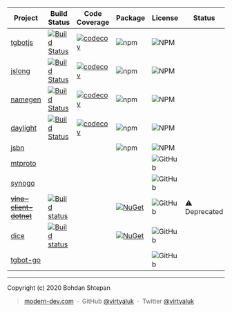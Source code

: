 | Project | Build Status | Code Coverage | Package | License | Status |
| --- | --- | --- | --- | --- | --- |
| [tgbotjs](https://github.com/modern-dev/tgbotjs) | [![Build Status](https://travis-ci.org/modern-dev/tgbotjs.svg?branch=master)](https://travis-ci.org/modern-dev/tgbotjs) | [![codecov](https://codecov.io/gh/modern-dev/tgbotjs/branch/master/graph/badge.svg)](https://codecov.io/gh/modern-dev/tgbotjs) | ![npm](https://img.shields.io/npm/v/@modern-dev/tgbotjs) | ![NPM](https://img.shields.io/npm/l/@modern-dev/tgbotjs) | |
| [jslong](https://github.com/modern-dev/jslong) | [![Build Status](https://travis-ci.org/modern-dev/jslong.svg?branch=master)](https://travis-ci.org/modern-dev/jslong) | [![codecov](https://codecov.io/gh/modern-dev/jslong/branch/master/graph/badge.svg)](https://codecov.io/gh/modern-dev/jslong) | ![npm](https://img.shields.io/npm/v/@modern-dev/jslong) | ![NPM](https://img.shields.io/npm/l/@modern-dev/jslong)| |
| [namegen](https://github.com/modern-dev/namegen) | [![Build Status](https://travis-ci.org/modern-dev/namegen.svg?branch=master)](https://travis-ci.org/modern-dev/namegen) | [![codecov](https://codecov.io/gh/modern-dev/namegen/branch/master/graph/badge.svg)](https://codecov.io/gh/modern-dev/namegen) | ![npm](https://img.shields.io/npm/v/@modern-dev/namegen) | ![NPM](https://img.shields.io/npm/l/@modern-dev/namegen) | |
| [daylight](https://github.com/modern-dev/daylight) | [![Build Status](https://travis-ci.org/modern-dev/daylight.svg?branch=master)](https://travis-ci.org/modern-dev/daylight) | [![codecov](https://codecov.io/gh/modern-dev/daylight/branch/master/graph/badge.svg)](https://codecov.io/gh/modern-dev/daylight) | ![npm](https://img.shields.io/npm/v/@modern-dev/daylight) | ![NPM](https://img.shields.io/npm/l/@modern-dev/daylight) | |
| [jsbn](https://github.com/modern-dev/jsbn) | | | ![npm](https://img.shields.io/npm/v/@modern-dev/jsbn) | ![NPM](https://img.shields.io/npm/l/@modern-dev/jsbn) | |
| [mtproto](https://github.com/modern-dev/mtproto) | | | | ![GitHub](https://img.shields.io/github/license/modern-dev/mtproto) | |
| [synogo](https://github.com/modern-dev/synogo) | | | | ![GitHub](https://img.shields.io/github/license/modern-dev/synogo) | |
| ~~[vine-client-dotnet](https://github.com/modern-dev/vine-client-dotnet)~~ | [![Build status](https://ci.appveyor.com/api/projects/status/kwhrau8wsj59hy99?svg=true)](https://ci.appveyor.com/project/virtyaluk/vine-client-dotnet) | | [![NuGet](https://img.shields.io/nuget/v/VineClient.svg?maxAge=7200)](https://www.nuget.org/packages/VineClient/) | ![GitHub](https://img.shields.io/github/license/modern-dev/vine-client-dotnet) | :warning: Deprecated |
| [dice](https://github.com/modern-dev/dice) | [![Build status](https://ci.appveyor.com/api/projects/status/7tms0gm6uivv2d84?svg=true)](https://ci.appveyor.com/project/virtyaluk/dice) | | [![NuGet](https://img.shields.io/nuget/v/ModernDev.Dice.svg?maxAge=7200)](https://www.nuget.org/packages/ModernDev.Dice/) | ![GitHub](https://img.shields.io/github/license/modern-dev/dice) | |
| [tgbot-go](https://github.com/modern-dev/tgbot-go) | | | | ![GitHub](https://img.shields.io/github/license/modern-dev/tgbot-go) | |


---

Copyright (c) 2020 Bohdan Shtepan

> [modern-dev.com](http://modern-dev.com) &nbsp;&middot;&nbsp;
> GitHub [@virtyaluk](https://github.com/virtyaluk) &nbsp;&middot;&nbsp;
> Twitter [@virtyaluk](https://twitter.com/virtyaluk)
